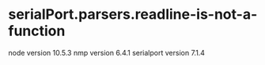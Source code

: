 # serialPort.parsers.readline-is-not-a-function
node version 10.5.3 nmp version 6.4.1 serialport version 7.1.4
